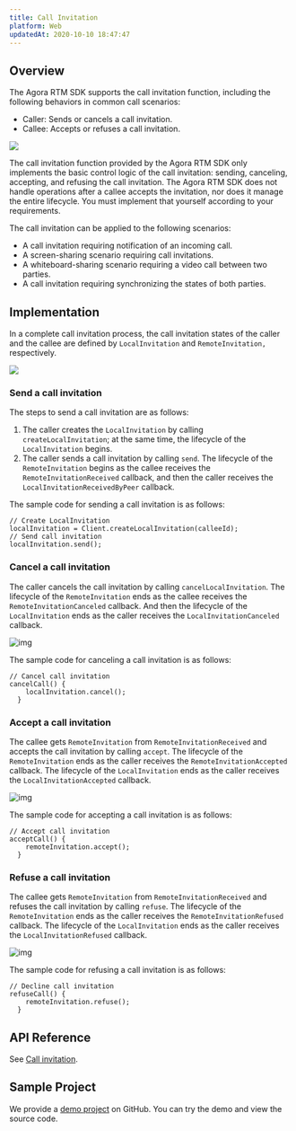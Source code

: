 ```yaml
---
title: Call Invitation
platform: Web
updatedAt: 2020-10-10 18:47:47
---
```

## Overview

The Agora RTM SDK supports the call invitation function, including the following behaviors in common call scenarios:

- Caller: Sends or cancels a call invitation.
- Callee: Accepts or refuses a call invitation.

![](https://web-cdn.agora.io/docs-files/1602314541995)

The call invitation function provided by the Agora RTM SDK only implements the basic control logic of the call invitation: sending, canceling, accepting, and refusing the call invitation. The Agora RTM SDK does not handle operations after a callee accepts the invitation, nor does it manage the entire lifecycle. You must implement that yourself according to your requirements.

The call invitation can be applied to the following scenarios:

- A call invitation requiring notification of an incoming call.
- A screen-sharing scenario requiring call invitations.
- A whiteboard-sharing scenario requiring a video call between two parties.
- A call invitation requiring synchronizing the states of both parties.

## Implementation

In a complete call invitation process, the call invitation states of the caller and the callee are defined by `LocalInvitation` and `RemoteInvitation,` respectively.

![](https://web-cdn.agora.io/docs-files/1602314550083)


### Send a call invitation

The steps to send a call invitation are as follows:

1. The caller creates the `LocalInvitation` by calling `createLocalInvitation`; at the same time, the lifecycle of the `LocalInvitation` begins.
2. The caller sends a call invitation by calling `send`. The lifecycle of the `RemoteInvitation` begins as the callee receives the `RemoteInvitationReceived` callback, and then the caller receives the `LocalInvitationReceivedByPeer` callback.

The sample code for sending a call invitation is as follows:

```
// Create LocalInvitation
localInvitation = Client.createLocalInvitation(calleeId);
// Send call invitation
localInvitation.send();
```



### Cancel a call invitation

The caller cancels the call invitation by calling `cancelLocalInvitation`. The lifecycle of the `RemoteInvitation` ends as the callee receives the `RemoteInvitationCanceled` callback. And then the lifecycle of the `LocalInvitation` ends as the caller receives the `LocalInvitationCanceled` callback.

![img](https://web-cdn.agora.io/docs-files/1599102442687)

The sample code for canceling a call invitation is as follows:


```
// Cancel call invitation
cancelCall() {
    localInvitation.cancel();
  }
```


### Accept a call invitation

The callee gets `RemoteInvitation` from `RemoteInvitationReceived` and accepts the call invitation by calling `accept`. The lifecycle of the `RemoteInvitation` ends as the caller receives the `RemoteInvitationAccepted` callback. The lifecycle of the `LocalInvitation` ends as the caller receives the `LocalInvitationAccepted` callback.



![img](https://web-cdn.agora.io/docs-files/1599102452730)

The sample code for accepting a call invitation is as follows:

```
// Accept call invitation
acceptCall() {
    remoteInvitation.accept();
  }
```

###  Refuse a call invitation

The callee gets `RemoteInvitation` from `RemoteInvitationReceived` and refuses the call invitation by calling `refuse`. The lifecycle of the `RemoteInvitation` ends as the caller receives the `RemoteInvitationRefused` callback. The lifecycle of the `LocalInvitation` ends as the caller receives the `LocalInvitationRefused` callback.

![img](https://web-cdn.agora.io/docs-files/1599102463698)

The sample code for refusing a call invitation is as follows:

```
// Decline call invitation
refuseCall() {
    remoteInvitation.refuse();
  }
```

##  API Reference

See [Call invitation](/en/Real-time-Messaging/API%20Reference/RTM_web/index.html#call-invitation-management).

## Sample Project

We provide a [demo project](https://github.com/AgoraIO-Usecase/Video-Calling) on GitHub. You can try the demo and view the source code.
